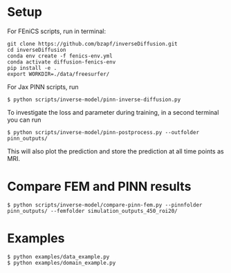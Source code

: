 # Setup

For FEniCS scripts, run in terminal:

```
git clone https://github.com/bzapf/inverseDiffusion.git
cd inverseDiffusion
conda env create -f fenics-env.yml
conda activate diffusion-fenics-env
pip install -e .
export WORKDIR=./data/freesurfer/
```



For Jax PINN scripts, run
```
$ python scripts/inverse-model/pinn-inverse-diffusion.py
```
To investigate the loss and parameter during training, in a second terminal you can run
```
$ python scripts/inverse-model/pinn-postprocess.py --outfolder pinn_outputs/
```
This will also plot the prediction and store the prediction at all time points as MRI.


# Compare FEM and PINN results
```
$ python scripts/inverse-model/compare-pinn-fem.py --pinnfolder pinn_outputs/ --femfolder simulation_outputs_450_roi20/
```



# Examples

```
$ python examples/data_example.py
$ python examples/domain_example.py
```

